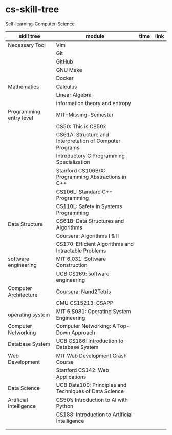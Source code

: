 # cs-skill-tree
Self-learning-Computer-Science

| skill tree              | module                                                   | time | link |
| ----------------------- | -------------------------------------------------------- | ---- | ---- |
| Necessary  Tool         | Vim                                                      |      |      |
|                         | Git                                                      |      |      |
|                         | GitHub                                                   |      |      |
|                         | GNU Make                                                 |      |      |
|                         | Docker                                                   |      |      |
| Mathematics             | Calculus                                                 |      |      |
|                         | Linear Algebra                                           |      |      |
|                         | information theory and entropy                           |      |      |
| Programming entry level | MIT-Missing-Semester                                     |      |      |
|                         | CS50: This is CS50x                                      |      |      |
|                         | CS61A: Structure and Interpretation of Computer Programs |      |      |
|                         | Introductory C Programming Specialization                |      |      |
|                         | Stanford CS106B/X: Programming Abstractions in C++       |      |      |
|                         | CS106L: Standard C++ Programming                         |      |      |
|                         | CS110L: Safety in Systems Programming                    |      |      |
| Data Structure          | CS61B: Data Structures and Algorithms                    |      |      |
|                         | Coursera: Algorithms I & II                              |      |      |
|                         | CS170: Efficient Algorithms and Intractable Problems     |      |      |
| software engineering    | MIT 6.031: Software Construction                         |      |      |
|                         | UCB CS169: software engineering                          |      |      |
| Computer Architecture   | Coursera: Nand2Tetris                                    |      |      |
|                         | CMU CS15213: CSAPP                                       |      |      |
| operating system        | MIT 6.S081: Operating System Engineering                 |      |      |
| Computer Networking     | Computer Networking: A Top-Down Approach                 |      |      |
| Database System         | UCB CS186: Introduction to Database System               |      |      |
| Web Development         | MIT Web Development Crash Course                         |      |      |
|                         | Stanford CS142: Web Applications                         |      |      |
| Data Science            | UCB Data100: Principles and Techniques of Data Science   |      |      |
| Artificial Intelligence | CS50’s Introduction to AI with Python                    |      |      |
|                         | CS188: Introduction to Artificial Intelligence           |      |      |
|                         |                                                          |      |      |
|                         |                                                          |      |      |

